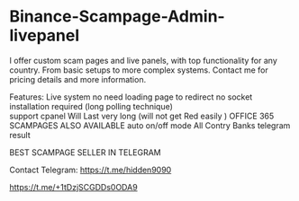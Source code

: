  # Binance-Scampage-Admin-livepanel 

I offer custom scam pages and live panels, with top functionality for any country. From basic setups to more complex systems.
Contact me for pricing details and more information.

Features:
Live system no need loading page to redirect
no socket installation required (long polling technique)       
support cpanel 
Will Last very long (will not get Red easily )
OFFICE 365 SCAMPAGES ALSO AVAILABLE 
auto on/off mode
All Contry Banks 
telegram result      



 BEST SCAMPAGE SELLER IN TELEGRAM     

Contact Telegram: https://t.me/hidden9090

https://t.me/+1tDzjSCGDDs0ODA9
